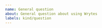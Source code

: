 ```yaml
---
name: General question
about: General question about using Wrytes
labels: kind/question
---
```


<!--
If the matter is security related, please disclose it privately via security@defichain.com
-->

